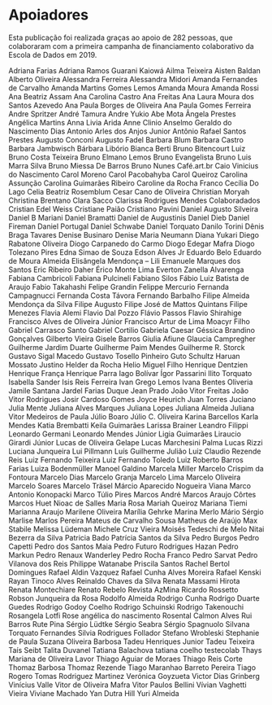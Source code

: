 # Apoiadores

Esta publicação foi realizada graças ao apoio de 282 pessoas, que colaboraram com a primeira campanha de financiamento colaborativo da Escola de Dados em 2019.

Adriana Farias
Adriana Ramos Guarani Kaiowá
Ailma Teixeira
Aisten Baldan
Alberto Oliveira
Alessandra Ferreira
Alessandra Midori
Amanda Fernandes de Carvalho
Amanda Martins Gomes Lemos
Amanda Moura
Amanda Rossi
Ana Beatriz Assam
Ana Carolina Castro
Ana Freitas
Ana Laura Moura dos Santos Azevedo
Ana Paula Borges de Oliveira
Ana Paula Gomes Ferreira
Andre Spritzer
André Tamura
Andre Yukio Abe Mota
Ângela Prestes
Angélica Martins
Anna Livia Arida
Anne Clinio
Anselmo Geraldo do Nascimento Dias
Antonio Arles dos Anjos Junior
Antônio Rafael Santos Prestes
Augusto Conconi
Augusto Fadel
Barbara Blum
Barbara Castro
Barbara Jambwisch
Bárbara Libório
Bianca Berti
Bruno Bitencourt Luiz
Bruno Costa Teixeira
Bruno Elmano Lemos
Bruno Evangelista
Bruno Luis Marra Silva
Bruno Miessa De Barros
Bruno Nunes
Café.art.br
Caio Vinicius do Nascimento
Carol Moreno
Carol Pacobahyba
Carol Queiroz
Carolina Assunção
Carolina Guimarães Ribeiro
Caroline da Rocha Franco
Cecília Do Lago
Celia Beatriz Rosemblum
Cesar Cano de Oliveira
Christian Moryah
Christina Brentano
Clara Sacco
Clarissa Rodrigues Mendes
Colaboradados
Cristian Edel Weiss
Cristiane Paião
Cristiano Pavini
Daniel Augusto Silveira
Daniel B Mariani
Daniel Bramatti
Daniel de Augustinis
Daniel Dieb
Daniel Fireman
Daniel Portugal
Daniel Schwabe
Daniel Torquato
Danilo Torini
Dênis Braga Tavares
Denise Businaro
Denise Maria Neumann
Diana Yukari
Diego Rabatone Oliveira
Diogo Carpanedo do Carmo
Diogo Edegar Mafra
Diogo Tolezano Pires
Edna Simao de Souza
Edson Alves Jr
Eduardo Belo
Eduardo de Moura Almeida
Elisângela Mendonça – Lili
Emanuele Marques dos Santos
Eric Ribeiro Daher
Érico Monte Lima
Everton Zanella Alvarenga
Fabiana Cambricoli
Fabiana Pulcineli
Fabiano Silos
Fábio Luiz Batista de Araujo
Fabio Takahashi
Felipe Grandin
Felippe Mercurio
Fernanda Campagnucci
Fernanda Costa Távora
Fernando Barbalho
Filipe Almeida Mendonça da Silva
Filipe Augusto
Filipe José de Mattos Quintans
Filipe Menezes
Flavia Alemi
Flavio Dal Pozzo
Flávio Passos
Flavio Shirahige
Francisco Alves de Oliveira Júnior
Francisco Artur de Lima Moacyr Filho
Gabriel Carrasco Santo
Gabriel Cortilio
Gabriela Caesar
Géssica Brandino Gonçalves
Gilberto Vieira
Gisele Barros
Giulia Afiune
Glaucia Campregher
Guilherme Jardim Duarte
Guilherme Paim Mendes
Guilherme R. Storck
Gustavo Sigal Macedo
Gustavo Tosello Pinheiro
Guto Schultz
Haruan Mossato Justino
Helder da Rocha
Helio Miguel Filho
Henrique Dentzien
Henrique França
Henrique Parra
Iago Bolívar
Ígor Passarini
Ilito Torquato
Isabella Sander
Isis Reis Ferreira
Ivan Grego Lemos
Ivana Bentes Oliveria
Jamile Santana
Jardel Farias Duque
Jean Prado
João Vitor Freitas
João Vitor Rodrigues
Josir Cardoso Gomes
Joyce Heurich
Juan Torres
Juciano
Julia Mente
Juliana Alves Marques
Juliana Lopes
Juliana Almeida
Juliana Vitor Medeiros de Paula
Júlio Boaro
Júlio C. Oliveira
Karina Barcellos
Karla Mendes
Katia Brembatti
Keila Guimarães
Larissa Brainer
Leandro Filippi
Leonardo Germani
Leonardo Mendes Júnior
Ligia Guimarães
Liraucio Girardi Júnior
Lucas de Oliveira Gelape
Lucas Marchesini Palma
Lucas Rizzi
Luciana Junqueira
Lui Pillmann
Luís Guilherme Julião
Luiz Claudio Rezende Reis
Luiz Fernando Teixeira
Luiz Fernando Toledo
Luiz Roberto Barros Farias
Luiza Bodenmüller
Manoel Galdino
Marcela Miller
Marcelo Crispim da Fontoura
Marcelo Dias
Marcelo Granja
Marcelo Lima
Marcelo Oliveira
Marcelo Soares
Marcelo Träsel
Márcio Aparecido Nogueira Viana
Marco Antonio Konopacki
Marco Túlio Pires
Marcos André
Marcos Araujo Côrtes
Marcos Huet Nioac de Salles
Maria Rosa
Mariah Queiroz 
Mariana Tiemi
Marianna Araujo
Marilene Oliveira
Marília Gehrke
Marina Merlo
Mário Sérgio
Marlise
Marlos Pereira
Mateus de Carvalho Sousa
Matheus de Araújo
Max Stabile
Melissa Lüdeman
Michele Cruz Vieira
Moisés Tedeschi de Melo
Nitai Bezerra da Silva
Patricia Bado
Patrícia Santos da Silva
Pedro Burgos
Pedro Capetti
Pedro dos Santos Maia
Pedro Futuro Rodrigues Hazan
Pedro Markun
Pedro Renaux Wanderley
Pedro Rocha Franco
Pedro Sarvat
Pedro Vilanova dos Reis
Philippe Watanabe
Priscila Santos
Rachel Bertol Domingues
Rafael Aldin Vazquez
Rafael Cunha Alves Moreira
Rafael Kenski
Rayan Tinoco Alves
Reinaldo Chaves da Silva
Renata Massami Hirota
Renata Montechiare
Renato Rebelo
Revista AzMina
Ricardo Rossetto
Robson Junqueira da Rosa
Rodolfo Almeida
Rodrigo Cunha
Rodrigo Duarte Guedes
Rodrigo Godoy Coelho
Rodrigo Schuinski
Rodrigo Takenouchi
Rosangela Lotfi
Rose angélica do nascimento
Rosental Calmon Alves
Rui Barros
Rute Pina
Sérgio Lüdtke
Sérgio Seabra
Sérgio Spagnuolo
Silvana Torquato Fernandes
Silvia Rodrigues Follador
Stefano Wrobleski
Stephanie de Paula
Suzana Oliveira Barbosa
Tadeu Henriques Junior
Tadeu Teixeira
Taís Seibt
Talita Duvanel
Tatiana Balachova
tatiana coelho
testecolab
Thays Mariana de Oliveira Lavor
Thiago Aguiar de Moraes
Thiago Reis Corte
Thomaz Barbosa
Thomaz Rezende
Tiago Maranhao Barreto Pereira
Tiago Rogero
Tomas Rodriguez Martinez
Verónica Goyzueta
Victor Dias Grinberg
Vinícius Valle
Vitor de Oliveira Mafra
Vitor Paulos Bellini
Vívian Vaghetti Vieira
Viviane Machado
Yan Dutra Hill
Yuri Almeida